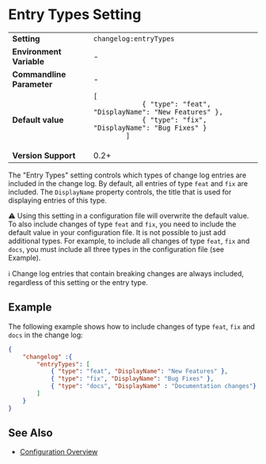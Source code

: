 # Entry Types Setting

<table>
    <tr>
        <td><b>Setting</b></td>
        <td><code>changelog:entryTypes</code></td>
    </tr>
    <tr>
        <td><b>Environment Variable</b></td>
        <td>-</td>
    </tr>
    <tr>
        <td><b>Commandline Parameter</b></td>
        <td>-</td>
    </tr>
    <tr>
        <td><b>Default value</b></td>
        <td>
        <code>[
            { "type": "feat", "DisplayName": "New Features" },
            { "type": "fix", "DisplayName": "Bug Fixes" }
        ]
        </code>
        </td>
    </tr>
    <tr>
        <td><b>Version Support</b></td>
        <td>0.2+</td>
    </tr>
</table>

The "Entry Types" setting controls which types of change log entries are included in the change log.
By default, all entries of type `feat` and `fix` are included.
The `DisplayName` property controls, the title that is used for displaying entries of this type.

⚠️ Using this setting in a configuration file will overwrite the default value.
To also include changes of type `feat` and `fix`, you need to include the default value in your configuration file.
It is not possible to just add additional types.
For example, to include all changes of type `feat`, `fix` and `docs`, you must include all three types in the configuration file (see Example).

ℹ️ Change log entries that contain breaking changes are always included, regardless of this setting or the entry type.

## Example

The following example shows how to include changes of type `feat`, `fix` and `docs` in the change log:

```json
{
    "changelog" :{
        "entryTypes": [
            { "type": "feat", "DisplayName": "New Features" },
            { "type": "fix", "DisplayName": "Bug Fixes" },
            { "type": "docs", "DisplayName" : "Documentation changes"}
        ]
    }
}
```

## See Also

- [Configuration Overview](../../configuration.md)
